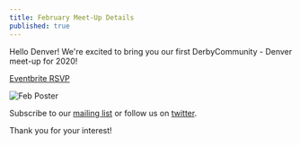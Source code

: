 ```yaml
---
title: February Meet-Up Details
published: true
---
```


Hello Denver! We're excited to bring you our first DerbyCommunity - Denver meet-up for 2020!

[Eventbrite RSVP](https://www.eventbrite.com/e/derbycom-denver-tickets-92506384085)

![Feb Poster](../static/img/feb_poster.png "Feb Poster")



Subscribe to our [mailing list](http://eepurl.com/gQlsCT) or follow us on 
[twitter](https://twitter.com/DerbyComDEN).

Thank you for your interest!